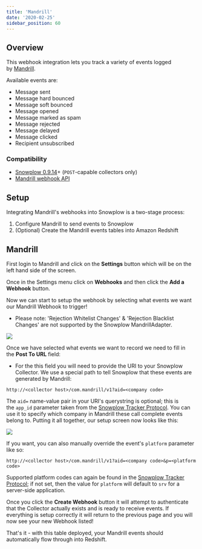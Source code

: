 ```yaml
---
title: 'Mandrill'
date: '2020-02-25'
sidebar_position: 60
---
```


## Overview

This webhook integration lets you track a variety of events logged by [Mandrill](https://mandrill.com/).

Available events are:

- Message sent
- Message hard bounced
- Message soft bounced
- Message opened
- Message marked as spam
- Message rejected
- Message delayed
- Message clicked
- Recipient unsubscribed

### Compatibility

- [Snowplow 0.9.14](https://github.com/snowplow/snowplow/releases/tag/0.9.14)\+ (`POST`\-capable collectors only)
- [Mandrill webhook API](http://help.mandrill.com/entries/21738186-Introduction-to-Webhooks)

## Setup

Integrating Mandrill's webhooks into Snowplow is a two-stage process:

1. Configure Mandrill to send events to Snowplow
2. (Optional) Create the Mandrill events tables into Amazon Redshift

## Mandrill

First login to Mandrill and click on the **Settings** button which will be on the left hand side of the screen.

Once in the Settings menu click on **Webhooks** and then click the **Add a Webhook** button.

Now we can start to setup the webhook by selecting what events we want our Mandrill Webhook to trigger!

- Please note: 'Rejection Whitelist Changes' & 'Rejection Blacklist Changes' are not supported by the Snowplow MandrillAdapter.

![](images/mandrill-1.png)

Once we have selected what events we want to record we need to fill in the **Post To URL** field:

- For the this field you will need to provide the URI to your Snowplow Collector. We use a special path to tell Snowplow that these events are generated by Mandrill:

```markup
http://<collector host>/com.mandrill/v1?aid=<company code>
```

The `aid=` name-value pair in your URI's querystring is optional; this is the `app_id` parameter taken from the [Snowplow Tracker Protocol](/docs/collecting-data/collecting-from-own-applications/snowplow-tracker-protocol/index.md). You can use it to specify which company in Mandrill these call complete events belong to. Putting it all together, our setup screen now looks like this:

![](images/mandrill-2.png)

If you want, you can also manually override the event's `platform` parameter like so:

```markup
http://<collector host>/com.mandrill/v1?aid=<company code>&p=<platform code>
```

Supported platform codes can again be found in the [Snowplow Tracker Protocol](/docs/collecting-data/collecting-from-own-applications/snowplow-tracker-protocol/index.md); if not set, then the value for `platform` will default to `srv` for a server-side application.

Once you click the **Create Webhook** button it will attempt to authenticate that the Collector actually exists and is ready to receive events. If everything is setup correctly it will return to the previous page and you will now see your new Webhook listed!

That's it - with this table deployed, your Mandrill events should automatically flow through into Redshift.
